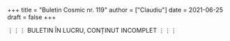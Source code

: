 +++
title = "Buletin Cosmic nr. 119"
author = ["Claudiu"]
date = 2021-06-25
draft = false
+++

⋮⋮⋮ BULETIN ÎN LUCRU, CONȚINUT INCOMPLET ⋮⋮⋮